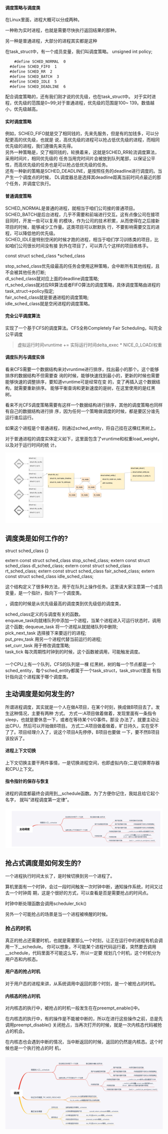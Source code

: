 #### 调度策略与调度类

在Linux里面，进程大概可以分成两种。  

一种称为实时进程，也就是需要尽快执行返回结果的那种。  

另一种是普通进程，大部分的进程其实都是这种  


在task_struct中，有一个成员变量，我们叫调度策略。  unsigned int policy;  
```  
    #define SCHED_NORMAL  0
  #define SCHED_FIFO  1
  #define SCHED_RR  2
  #define SCHED_BATCH  3
  #define SCHED_IDLE  5
  #define SCHED_DEADLINE  6

```

配合调度策略的，还有我们刚才说的优先级，也在task_struct中。
对于实时进程，优先级的范围是0~99;对于普通进程，优先级的范围是100~ 139。数值越小，优先级越高。    



####   实时调度策略

例如，SCHED_FIFO就是交了相同钱的，先来先服务，但是有的加钱多，可以分配更高的优先级，也就是 说，高优先级的进程可以抢占低优先级的进程，而相同优先级的进程，我们遵循先来先得。  
另外一种策略是，交了相同钱的，轮换着来，这就是SCHED_RR轮流调度算法，采用时间片，相同优先级的 任务当用完时间片会被放到队列尾部，以保证公平性，而高优先级的任务也是可以抢占低优先级的任务。  
还有一种新的策略是SCHED_DEADLINE，是按照任务的deadline进行调度的。当产生一个调度点的时候， DL调度器总是选择其deadline距离当前时间点最近的那个任务，并调度它执行。    



####  普通调度策略  

SCHED_NORMAL是普通的进程，就相当于咱们公司接的普通项目。  
SCHED_BATCH是后台进程，几乎不需要和前端进行交互。这有点像公司在接项目同时，开发一些可以复用 的模块，作为公司的技术积累，从而使得在之后接新项目的时候，能够减少工作量。这类项目可以默默执 行，不要影响需要交互的进程，可以降低他的优先级。  
SCHED_IDLE是特别空闲的时候才跑的进程，相当于咱们学习训练类的项目，比如咱们公司很长时间没有接 到外在项目了，可以弄几个这样的项目练练手。    


const struct sched_class *sched_class  

stop_sched_class优先级最高的任务会使用这种策略，会中断所有其他线程，且不会被其他任务打断;  
    dl_sched_class就对应上面的deadline调度策略;   
    rt_sched_class就对应RR算法或者FIFO算法的调度策略，具体调度策略由进程的task_struct->policy指定;   
    fair_sched_class就是普通进程的调度策略;   
    idle_sched_class就是空闲进程的调度策略。  
    
    
####  完全公平调度算法     
实现了一个基于CFS的调度算法。CFS全称Completely Fair Scheduling，叫完全公平调度  

>  虚拟运行时间vruntime += 实际运行时间delta_exec * NICE_0_LOAD/权重


####  调度队列与调度实体

看来CFS需要一个数据结构来对vruntime进行排序，找出最小的那个。这个能够排序的数据结构不但需要查 询的时候，能够快速找到最小的，更新的时候也需要能够快速的调整排序，要知道vruntime可是经常在变 的，变了再插入这个数据结构，就需要重新排序。
能够平衡查询和更新速度的是树，在这里使用的是红黑树。  


看来不光CFS调度策略需要有这样一个数据结构进行排序，其他的调度策略也同样有自己的数据结构进行排 序，因为任何一个策略做调度的时候，都是要区分谁先运行谁后运行。  

如果这个进程是个普通进程，则通过sched_entity，将自己挂在这棵红黑树上。  

对于普通进程的调度实体定义如下，这里面包含了vruntime和权重load_weight，以及对于运行时间的统 计。  


![](./img/05-01.png)  




##  调度类是如何工作的?

  struct sched_class {}


extern const struct sched_class stop_sched_class;
  extern const struct sched_class dl_sched_class;
  extern const struct sched_class rt_sched_class;
  extern const struct sched_class fair_sched_class;
  extern const struct sched_class idle_sched_class;


这个结构定义了很多种方法，用于在队列上操作任务。这里请大家注意第一个成员变量，是一个指针，指向下一个调度类。     

，调度的时候是从优先级最高的调度类到优先级低的调度类，   


sched_class定义的与调度有关的函数。  
enqueue_task向就绪队列中添加一个进程，当某个进程进入可运行状态时，调用这个函数; dequeue_task 将一个进程从就就绪队列中删除;  
pick_next_task 选择接下来要运行的进程;  
put_prev_task 用另一个进程代替当前运行的进程;  
set_curr_task 用于修改调度策略;  
task_tick 每次周期性时钟到的时候，这个函数被调用，可能触发调度。  


####  
一个CPU上有一个队列，CFS的队列是一棵 红黑树，树的每一个节点都是一个sched_entity，每个sched_entity都属于一个task_struct，task_struct里面 有指针指向这个进程属于哪个调度类。   




##  主动调度是如何发生的?


 所谓进程调度，其实就是一个人在做A项目，在某个时刻，换成做B项目去了。发生这种情况，主要有两种 方式。
 方式一:A项目做着做着，发现里面有一条指令sleep，也就是要休息一下，或者在等待某个I/O事件。那没 办法了，就要主动让出CPU，然后可以开始做B项目。
 方式二:A项目做着做着，旷日持久，实在受不了了。项目经理介入了，说这个项目A先停停，B项目也要做 一下，要不然B项目该投诉了。
 
 
####  进程上下文切换 

上下文切换主要干两件事情，一是切换进程空间，也即虚拟内存;二是切换寄存器和CPU上下文。  



####  指令指针的保存与恢复  

进程的调度都最终会调用到__schedule函数。为了方便你记住，我姑且给它起个名字， 就叫“进程调度第一定律”。  



#### 

![](./img/05-02.png)



##   抢占式调度是如何发生的?

一个进程执行时间太长了，是时候切换到另一个进程了。  

算机里面有一个时钟，会过一段时间触发一次时钟中断，通知操作系统，时间又过去一个时钟周 期，这是个很好的方式，可以查看是否是需要抢占的时间点。 

时钟中断处理函数会调用scheduler_tick()  


另外一个可能抢占的场景是当一个进程被唤醒的时候。  

###  抢占的时机
真正的抢占还需要时机，也就是需要那么一个时刻，让正在运行中的进程有机会调用一下__schedule。
你可以想象，不可能某个进程代码运行着，突然要去调用__schedule，代码里面不可能这么写，所以一定要 规划几个时机，这个时机分为用户态和内核态。

####  用户态的抢占时机 

对于用户态的进程来讲，从系统调用中返回的那个时刻，是一个被抢占的时机。 

####  内核态的抢占时机 
对内核态的执行中，被抢占的时机一般发生在在preempt_enable()中。  


在内核态的执行中，有的操作是不能被中断的，所以在进行这些操作之前，总是先调用preempt_disable() 关闭抢占，当再次打开的时候，就是一次内核态代码被抢占的机会。  


在内核态也会遇到中断的情况，当中断返回的时候，返回的仍然是内核态。这个时候也是一个执行抢占的时 机，  


####   

![](./img/05-03.png)
  




















































